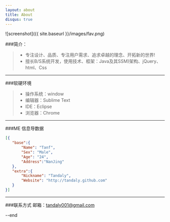 ```yaml
---
layout: about
title: About
disqus: true
---
```


![screenshot]({{ site.baseurl }}/images/fav.png)

###简介：

>* 专注设计、品质、专注用户需求、追求卓越的理念、开拓新的世界!
>* 擅长B/S系统开发，使用技术、框架：Java及其SSM)架构、jQuery、html、Css

---

###软硬环境

>* 操作系统：window
>* 编辑器：Sublime Text
>* IDE：Eclipse
>* 浏览器：Chrome

---
 
###ME 信息导数据
 
 ```json
[{
    "base":{
        "Name": "Tanf", 
        "Sex": "Male",
        "Age": "24",
        "Address":"NanJing"
    },
    "extra":{
        "Nickname": "Tandaly",
        "Website": "http://tandaly.github.com"
    }
}]
```

---

###联系方式
邮箱：[tandaly001@gmail.com](mailto:tandaly001@gmail.com)

--end


    

